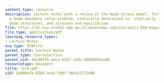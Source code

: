 ```yaml
---
content_type: resource
description: Lecture notes with a review of the beam stress model, formulation of
  a beam boundary value problem, statically determined vs. statically indetermined
  beam structures, and stresses and equilibrium.
file: https://ol-ocw-studio-app-qa.s3.amazonaws.com/courses/1-050-engineering-mechanics-i-fall-2007/2e080e7e82663cdcf89f58e157571d96_lec9.pdf
file_type: application/pdf
learning_resource_types:
- Lecture Notes
ocw_type: OCWFile
parent_title: Lecture Notes
parent_type: CourseSection
parent_uid: dec40ff4-e8ca-636f-c6db-d88880914a96
resourcetype: Document
title: lec9.pdf
uid: 2e080e7e-8266-3cdc-f89f-58e157571d96
---
```

